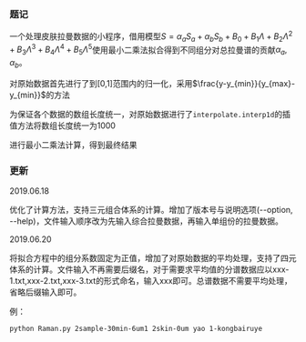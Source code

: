 ### 题记

一个处理皮肤拉曼数据的小程序，借用模型$S=\alpha_a S_a+\alpha_b S_b+B_0+B_1\Lambda+B_2\Lambda^2+B_3\Lambda^3+B_4\Lambda^4+B_5\Lambda^5$使用最小二乘法拟合得到不同组分对总拉曼谱的贡献$\alpha_a,\alpha_b$。

对原始数据首先进行了到[0,1]范围内的归一化，采用$\frac{y-y_{min}}{y_{max}-y_{min}}$的方法

为保证各个数据的数组长度统一，对原始数据进行了`interpolate.interp1d`的插值方法将数组长度统一为1000

进行最小二乘法计算，得到最终结果

### 更新

2019.06.18

优化了计算方法，支持三元组合体系的计算。增加了版本号与说明选项(--option, --help)，文件输入顺序改为先输入综合拉曼数据，再输入单组份的拉曼数据。

2019.06.20

将拟合方程中的组分系数固定为正值，增加了对原始数据的平均处理，支持了四元体系的计算。文件输入不再需要后缀名，对于需要求平均值的分谱数据应以xxx-1.txt,xxx-2.txt,xxx-3.txt的形式命名，输入xxx即可。总谱数据不需要平均处理，省略后缀输入即可。

例：

    python Raman.py 2sample-30min-6um1 2skin-0um yao 1-kongbairuye